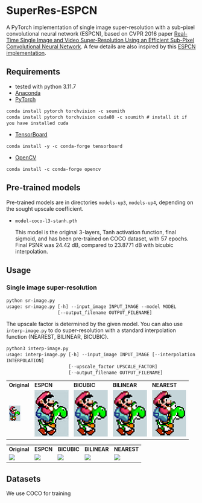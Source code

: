 # SuperRes-ESPCN

A PyTorch implementation of single image super-resolution with a
sub-pixel convolutional neural network (ESPCN), based on CVPR 2016
paper [Real-Time Single Image and Video Super-Resolution Using an
Efficient Sub-Pixel Convolutional Neural
Network](https://arxiv.org/abs/1609.05158). A few details are also
inspired by this [ESPCN
implementation](https://github.com/leftthomas/ESPCN).

## Requirements

- tested with python 3.11.7
- [Anaconda](https://www.anaconda.com/download/)
- [PyTorch](https://pytorch.org)
```
conda install pytorch torchvision -c soumith
conda install pytorch torchvision cuda80 -c soumith # install it if you have installed cuda
```
- [TensorBoard](https://www.tensorflow.org/tensorboard)
```
conda install -y -c conda-forge tensorboard
```
- [OpenCV](https://opencv.org)
```
conda install -c conda-forge opencv
```

## Pre-trained models

Pre-trained models are in directories `models-up3`, `models-up4`,
depending on the sought upscale coefficient.

* `model-coco-l3-stanh.pth`

  This model is the original 3-layers, Tanh activation function, final
  sigmoid, and has been pre-trained on COCO dataset, with 57
  epochs. Final PSNR was 24.42 dB, compared to 23.8771 dB with bicubic
  interpolation.

## Usage

### Single image super-resolution

```
python sr-image.py
usage: sr-image.py [-h] --input_image INPUT_IMAGE --model MODEL
                   [--output_filename OUTPUT_FILENAME]
```

The upscale factor is determined by the given model. You can also use `interp-image.py` to do super-resolution with a standard interpolation function (NEAREST, BILINEAR, BICUBIC).

```
python3 interp-image.py
usage: interp-image.py [-h] --input_image INPUT_IMAGE [--interpolation INTERPOLATION]
                       [--upscale_factor UPSCALE_FACTOR]
                       [--output_filename OUTPUT_FILENAME]
```

<table>
<tr>
<td> <b> Original </b> </td>
<td> <b> ESPCN </b> </td>
<td> <b> BICUBIC </b> </td>
<td> <b> BILINEAR </b> </td>
<td> <b> NEAREST </b> </td>
</tr>
<tr>
<td> <img src="images/mario-yoshi.png"> </td>
<td> <img src="images/mario-yoshi-up3-espcn.png"> </td>
<td> <img src="images/mario-yoshi-up3-bicubic.png"> </td>
<td> <img src="images/mario-yoshi-up3-bilinear.png"> </td>
<td> <img src="images/mario-yoshi-up3-nearest.png"> </td>
</tr>
</table>
<table>
<tr>
<td> <b> Original </b> </td>
<td> <b> ESPCN </b> </td>
<td> <b> BICUBIC </b> </td>
<td> <b> BILINEAR </b> </td>
<td> <b> NEAREST </b> </td>
</tr>
<tr>
<td> <img src="images/papillon.png"> </td>
<td> <img src="images/papillon-up3-espcn.png"> </td>
<td> <img src="images/papillon-up3-bicubic.png"> </td>
<td> <img src="images/papillon-up3-bilinear.png"> </td>
<td> <img src="images/papillon-up3-nearest.png"> </td>
</tr>
</table>


## Datasets

We use COCO for training